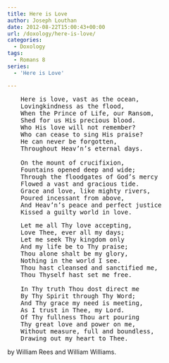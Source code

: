```yaml
---
title: Here is Love
author: Joseph Louthan
date: 2012-08-22T15:00:43+00:00
url: /doxology/here-is-love/
categories:
  - Doxology
tags:
  - Romans 8
series:
  - 'Here is Love'

---
```

<pre style="padding-left: 30px;">Here is love, vast as the ocean,
Lovingkindness as the flood,
When the Prince of Life, our Ransom,
Shed for us His precious blood.
Who His love will not remember?
Who can cease to sing His praise?
He can never be forgotten,
Throughout Heav’n’s eternal days.

On the mount of crucifixion,
Fountains opened deep and wide;
Through the floodgates of God’s mercy
Flowed a vast and gracious tide.
Grace and love, like mighty rivers,
Poured incessant from above,
And Heav’n’s peace and perfect justice
Kissed a guilty world in love.</pre>

<pre style="padding-left: 30px;">Let me all Thy love accepting,
Love Thee, ever all my days;
Let me seek Thy kingdom only
And my life be to Thy praise;
Thou alone shalt be my glory,
Nothing in the world I see.
Thou hast cleansed and sanctified me,
Thou Thyself hast set me free.

In Thy truth Thou dost direct me
By Thy Spirit through Thy Word;
And Thy grace my need is meeting,
As I trust in Thee, my Lord.
Of Thy fullness Thou art pouring
Thy great love and power on me,
Without measure, full and boundless,
Drawing out my heart to Thee.</pre>

by William Rees and William Williams.
